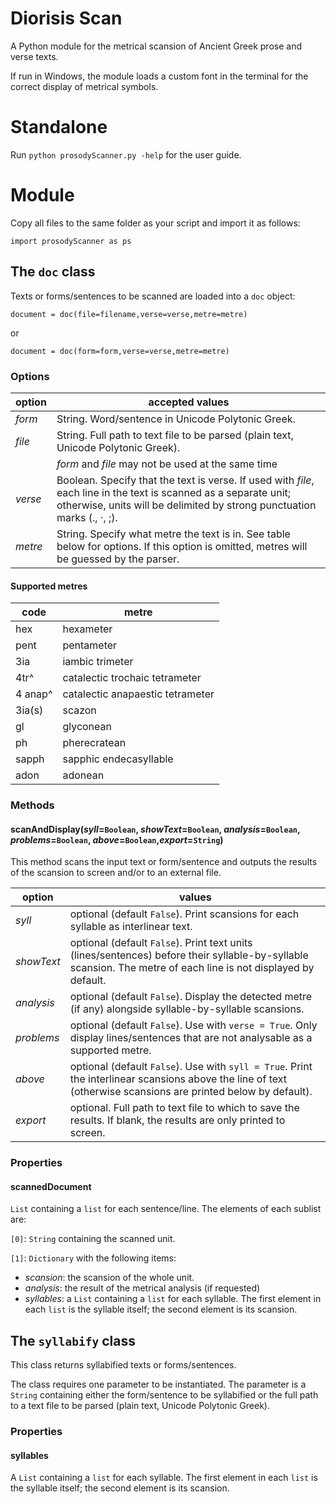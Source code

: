 # Diorisis Scan
A Python module for the metrical scansion of Ancient Greek prose and verse texts.

If run in Windows, the module loads a custom font in the terminal for the correct display of metrical symbols.

# Standalone

Run `python prosodyScanner.py -help` for the user guide.
# Module
Copy all files to the same folder as your script and import it as follows:

`import prosodyScanner as ps`

## The `doc` class

Texts or forms/sentences to be scanned are loaded into a `doc` object:

`document = doc(file=filename,verse=verse,metre=metre)`

or 

`document = doc(form=form,verse=verse,metre=metre)`

### Options
| option | accepted values |
| ----------- | ----------- |  
| *form* | String. Word/sentence in Unicode Polytonic Greek. |
| *file* | String. Full path to text file to be parsed (plain text, Unicode Polytonic Greek).|
| | *form* and *file* may not be used at the same time |
| *verse* | Boolean. Specify that the text is verse. If used with *file*, each line in the text is scanned as a separate unit; otherwise, units will be delimited by strong punctuation marks (., ·, ;). |
| *metre* | String. Specify what metre the text is in. See table below for options. If this option is omitted, metres will be guessed by the parser. |

#### Supported metres
|  code | metre |
| --- | --- |
| hex | hexameter |
|pent | pentameter |
|3ia | iambic trimeter |
|4tr^ |catalectic trochaic tetrameter |
|4 anap^ | catalectic anapaestic tetrameter |
| 3ia(s) | scazon |
| gl | glyconean |
| ph | pherecratean |
| sapph | sapphic endecasyllable |
|adon | adonean |


### Methods
#### scanAndDisplay(_syll_=`Boolean`, _showText_=`Boolean`, _analysis_=`Boolean`, _problems_=`Boolean`, _above_=`Boolean`,_export_=`String`)
This method scans the input text or form/sentence and outputs the results of the scansion to screen and/or to an external file.

| option | values |
| ----------- | ----------- |  
|*syll* | optional (default `False`). Print scansions for each syllable as interlinear text. |
|*showText*|optional (default `False`). Print text units (lines/sentences) before their syllable-by-syllable scansion. The metre of each line is not displayed by default.|
|*analysis*|optional (default `False`). Display the detected metre (if any) alongside syllable-by-syllable scansions.|
|*problems*|optional (default `False`). Use with `verse = True`. Only display lines/sentences that are not analysable as a supported metre.|
|*above*|optional (default `False`). Use with `syll = True`. Print the interlinear scansions above the line of text (otherwise scansions are printed below by default).|
|*export*|optional. Full path to text file to which to save the results. If blank, the results are only printed to screen.|

### Properties
#### scannedDocument
`List` containing a `list` for each sentence/line. The elements of each sublist are:

`[0]`: `String` containing the scanned unit.

`[1]`: `Dictionary` with the following items:
- _scansion_: the scansion of the whole unit.
- _analysis_: the result of the metrical analysis (if requested)
- _syllables_: a `List` containing a `list` for each syllable. The first element in each `list` is the syllable itself; the second element is its scansion.

## The `syllabify` class

This class returns syllabified texts or forms/sentences.

The class requires one parameter to be instantiated. The parameter is a `String` containing either the form/sentence to be syllabified or the full path to a text file to be parsed (plain text, Unicode Polytonic Greek).

### Properties
#### syllables
A `List` containing a `list` for each syllable. The first element in each `list` is the syllable itself; the second element is its scansion.
